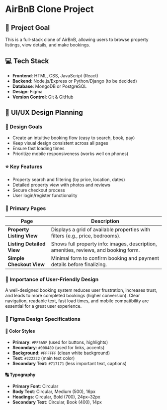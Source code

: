 # AirBnB Clone Project

## 🎯 Project Goal
This is a full-stack clone of AirBnB, allowing users to browse property listings, view details, and make bookings.

## 💻 Tech Stack
- **Frontend**: HTML, CSS, JavaScript (React)
- **Backend**: Node.js/Express or Python/Django (to be decided)
- **Database**: MongoDB or PostgreSQL
- **Design**: Figma
- **Version Control**: Git & GitHub

## 🎨 UI/UX Design Planning

### 🎯 Design Goals
- Create an intuitive booking flow (easy to search, book, pay)
- Keep visual design consistent across all pages
- Ensure fast loading times
- Prioritize mobile responsiveness (works well on phones)

### ⭐ Key Features
- Property search and filtering (by price, location, dates)
- Detailed property view with photos and reviews
- Secure checkout process
- User login/register functionality

### 📄 Primary Pages

| Page | Description |
|------|-----------|
| **Property Listing View** | Displays a grid of available properties with filters (e.g., price, bedrooms). |
| **Listing Detailed View** | Shows full property info: images, description, amenities, reviews, and booking form. |
| **Simple Checkout View** | Minimal form to confirm booking and payment details before finalizing. |

### 💬 Importance of User-Friendly Design
A well-designed booking system reduces user frustration, increases trust, and leads to more completed bookings (higher conversion). Clear navigation, readable text, fast load times, and mobile compatibility are essential for a great user experience.

### 🎨 Figma Design Specifications

#### 🎨 Color Styles
- **Primary**: `#FF5A5F` (used for buttons, highlights)
- **Secondary**: `#008489` (used for links, accents)
- **Background**: `#FFFFFF` (clean white background)
- **Text**: `#222222` (main text color)
- **Secondary Text**: `#717171` (less important text, captions)

#### 🔠 Typography
- **Primary Font**: Circular
- **Body Text**: Circular, Medium (500), 16px
- **Headings**: Circular, Bold (700), 24px–32px
- **Secondary Text**: Circular, Book (400), 14px

